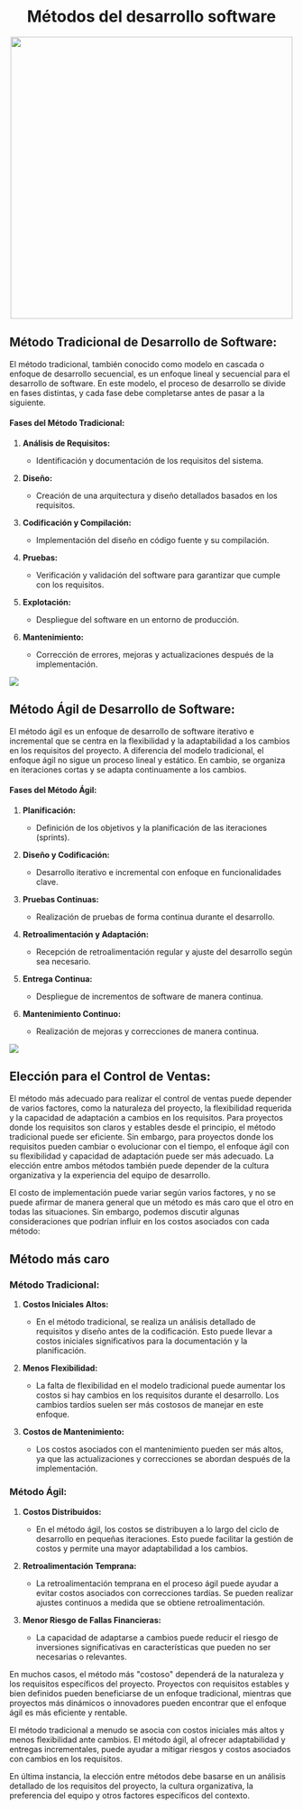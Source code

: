 <!-- Creamos un títuto dondo e insertamos una imagen de portada -->
<h1 align="center"> Métodos del desarrollo software </h1>

<div align="center">
<img src="https://smartrural.net/wp-content/uploads/desarrollo-de-sotware-smartrural.png" width="500px"/>
</div>

<!-- Seguidamente hacemos subtítulos y definimos que son los metodos tradicionales de desarrollo de software y sus fases además de poner una imagen -->
## Método Tradicional de Desarrollo de Software:
El método tradicional, también conocido como modelo en cascada o enfoque de desarrollo secuencial, es un enfoque lineal y secuencial para el desarrollo de software. En este modelo, el proceso de desarrollo se divide en fases distintas, y cada fase debe completarse antes de pasar a la siguiente.

#### Fases del Método Tradicional:

1. **Análisis de Requisitos:**
   - Identificación y documentación de los requisitos del sistema.

2. **Diseño:**
   - Creación de una arquitectura y diseño detallados basados en los requisitos.

3. **Codificación y Compilación:**
   - Implementación del diseño en código fuente y su compilación.

4. **Pruebas:**
   - Verificación y validación del software para garantizar que cumple con los requisitos.

5. **Explotación:**
   - Despliegue del software en un entorno de producción.

6. **Mantenimiento:**
   - Corrección de errores, mejoras y actualizaciones después de la implementación.

![](https://www.luisan.net/blog/wp-content/uploads/2019/08/metodologias-agiles-1200-1024x504.jpg)

<!-- Seguimos desarrollando que son los métodos ágiles y sus diferentes fases -->
## Método Ágil de Desarrollo de Software:
El método ágil es un enfoque de desarrollo de software iterativo e incremental que se centra en la flexibilidad y la adaptabilidad a los cambios en los requisitos del proyecto. A diferencia del modelo tradicional, el enfoque ágil no sigue un proceso lineal y estático. En cambio, se organiza en iteraciones cortas y se adapta continuamente a los cambios.
#### Fases del Método Ágil:

1. **Planificación:**
   - Definición de los objetivos y la planificación de las iteraciones (sprints).

2. **Diseño y Codificación:**
   - Desarrollo iterativo e incremental con enfoque en funcionalidades clave.

3. **Pruebas Continuas:**
   - Realización de pruebas de forma continua durante el desarrollo.

4. **Retroalimentación y Adaptación:**
   - Recepción de retroalimentación regular y ajuste del desarrollo según sea necesario.

5. **Entrega Continua:**
   - Despliegue de incrementos de software de manera continua.

6. **Mantenimiento Continuo:**
   - Realización de mejoras y correcciones de manera continua.

![](https://softwareblog03.files.wordpress.com/2017/04/metodologia.png?w=1400)

## Elección para el Control de Ventas:

El método más adecuado para realizar el control de ventas puede depender de varios factores, como la naturaleza del proyecto, la flexibilidad requerida y la capacidad de adaptación a cambios en los requisitos. Para proyectos donde los requisitos son claros y estables desde el principio, el método tradicional puede ser eficiente. Sin embargo, para proyectos donde los requisitos pueden cambiar o evolucionar con el tiempo, el enfoque ágil con su flexibilidad y capacidad de adaptación puede ser más adecuado. La elección entre ambos métodos también puede depender de la cultura organizativa y la experiencia del equipo de desarrollo.

El costo de implementación puede variar según varios factores, y no se puede afirmar de manera general que un método es más caro que el otro en todas las situaciones. Sin embargo, podemos discutir algunas consideraciones que podrían influir en los costos asociados con cada método:

## Método más caro
### Método Tradicional:

1. **Costos Iniciales Altos:**
   - En el método tradicional, se realiza un análisis detallado de requisitos y diseño antes de la codificación. Esto puede llevar a costos iniciales significativos para la documentación y la planificación.

2. **Menos Flexibilidad:**
   - La falta de flexibilidad en el modelo tradicional puede aumentar los costos si hay cambios en los requisitos durante el desarrollo. Los cambios tardíos suelen ser más costosos de manejar en este enfoque.

3. **Costos de Mantenimiento:**
   - Los costos asociados con el mantenimiento pueden ser más altos, ya que las actualizaciones y correcciones se abordan después de la implementación.

### Método Ágil:

1. **Costos Distribuidos:**
   - En el método ágil, los costos se distribuyen a lo largo del ciclo de desarrollo en pequeñas iteraciones. Esto puede facilitar la gestión de costos y permite una mayor adaptabilidad a los cambios.

2. **Retroalimentación Temprana:**
   - La retroalimentación temprana en el proceso ágil puede ayudar a evitar costos asociados con correcciones tardías. Se pueden realizar ajustes continuos a medida que se obtiene retroalimentación.

3. **Menor Riesgo de Fallas Financieras:**
   - La capacidad de adaptarse a cambios puede reducir el riesgo de inversiones significativas en características que pueden no ser necesarias o relevantes.


En muchos casos, el método más "costoso" dependerá de la naturaleza y los requisitos específicos del proyecto. Proyectos con requisitos estables y bien definidos pueden beneficiarse de un enfoque tradicional, mientras que proyectos más dinámicos o innovadores pueden encontrar que el enfoque ágil es más eficiente y rentable.

El método tradicional a menudo se asocia con costos iniciales más altos y menos flexibilidad ante cambios. El método ágil, al ofrecer adaptabilidad y entregas incrementales, puede ayudar a mitigar riesgos y costos asociados con cambios en los requisitos.

En última instancia, la elección entre métodos debe basarse en un análisis detallado de los requisitos del proyecto, la cultura organizativa, la preferencia del equipo y otros factores específicos del contexto.